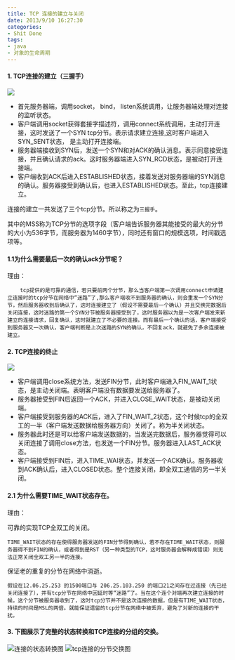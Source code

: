 ```yaml
---
title: TCP 连接的建立与关闭
date: 2013/9/10 16:27:30
categories:
- Shit Done
tags:
- java 
- 对象的生命周期
---
```


#### 1. TCP连接的建立（三握手）

![](http://farm6.staticflickr.com/5481/11084136806_81b69f1f7b.jpg)
-  首先服务器端，调用socket， bind， listen系统调用，让服务器端处理对连接的监听状态。
- 客户端调用socket获得套接字描述符，调用connect系统调用，主动打开连接，这时发送了一个SYN tcp分节。表示请求建立连接,这时客户端进入 SYN_SENT状态， 是主动打开连接端。
- 服务器端接收到SYN后，发送一个SYN和对ACK的确认消息。表示同意接受连接，并且确认请求的ack。这时服务器端进入SYN_RCD状态，是被动打开连接端。
- 客户端收到ACK后进入ESTABLISHED状态，接着发送对服务器端的SYN消息的确认。服务器接受到确认后，也进入ESTABLISHED状态。至此，tcp连接建立。

连接的建立一共发送了三个tcp分节。所以称之为`三握手`。

其中的MSS称为TCP分节的选项字段（客户端告诉服务器其能接受的最大的分节的大小为536字节，而服务器为1460字节），同时还有窗口的规模选项，时间戳选项等。
#### 1.1为什么需要最后一次的确认ack分节呢？

理由：

```
    tcp提供的是可靠的通信，若只要前两个分节，那么当客户端第一次调用connect申请建立连接时的tcp分节在网络中“迷路”了,那么客户端收不到服务器的确认，则会重发一个SYN分节，然后服务器收到后确认了，这时连接建立了（假设不需要最后一个确认）并且交换完数据后关闭连接，这时迷路的第一个SYN分节被服务器接受到了，这时服务器以为是一次客户端发来新建立的连接请求，回复确认，这时就建立了不必要的连接。而有最后一个确认的话，客户端接受到服务器又一次确认，客户端判断是上次迷路的SYN的确认，不回复ack，就避免了多余连接被建立。
```
#### 2.  TCP连接的终止

![](http://farm6.staticflickr.com/5527/11084136816_a014ca4b9b.jpg)
-   客户端调用close系统方法，发送FIN分节，此时客户端进入FIN_WAIT_1状态，是主动关闭端。表明客户端没有数据要发送给服务器了。
-   服务器接受到FIN后返回一个ACK，并进入CLOSE_WAIT状态，是被动关闭端。
-   客户端接受到服务器的ACK后，进入了FIN_WAIT_2状态，这个时候tcp的全双工的一半（客户端发送数据给服务器方向）关闭了。称为半关闭状态。
-   服务器此时还是可以给客户端发送数据的，当发送完数据后，服务器觉得可以关闭连接了调用close方法，也发送一个FIN分节。服务器进入LAST_ACK状态。
-   客户端接受到FIN后，进入TIME_WAI状态，并发送一个ACK确认。服务器收到ACK确认后，进入CLOSED状态。整个连接关闭，即全双工通信的另一半关闭。
#### 2.1 为什么需要TIME_WAIT状态存在。

理由： 

可靠的实现TCP全双工的关闭。

```
TIME_WAIT状态的存在使得服务器发送的FIN分节得到确认，若不存在TIME_WAIT状态，则服务器得不到FIN的确认，或者得到是RST（另一种类型的TCP，这时服务器会解释成错误）则无法正常关闭全双工另一半的连接。
```

保证老的重复的分节在网络中消逝。

```
假设在12.06.25.253 的1500端口与 206.25.103.250 的端口21之间存在过连接（先已经关闭连接了），并有tcp分节在网络中因延时等“迷路”了。当在这个连个对端再次建立连接的时候，这个分节被服务器收到了，这时tcp分节并不是这次连接的数据，但是有TIME_WAIT状态，持续的时间是MSL的两倍。就能保证遗留的tcp分节在网络中被丢弃，避免了对新的连接的干扰。
```
#### 3. 下图展示了完整的状态转换和TCP连接的分组的交换。

![连接的状态转换图](http://www.cppblog.com/images/cppblog_com/lapcca/13342/o_tcp%E7%8A%B6%E6%80%81%E8%BD%AC%E6%8D%A2%E5%9B%BE.jpg)
![tcp连接的分节交换图](http://farm6.staticflickr.com/5493/11083740764_05de985c34.jpg)
